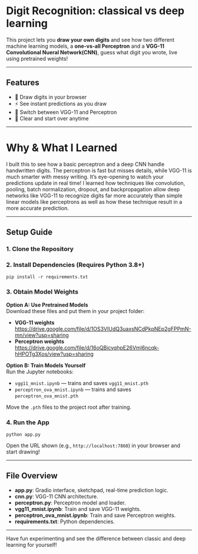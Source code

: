 # Digit Recognition: classical vs deep learning

This project lets you **draw your own digits** and see how two different machine learning models, a **one-vs-all Perceptron** and a **VGG-11 Convolutional Nueral Network(CNN)**, guess what digit you wrote, live using pretrained weights!

---

## Features

- 🎨 Draw digits in your browser
- ⚡ See instant predictions as you draw
- 🔄 Switch between VGG-11 and Perceptron
- 🧹 Clear and start over anytime

---

# Why & What I Learned 

I built this to see how a basic perceptron and a deep CNN handle handwritten digits. The perceptron is fast but misses details, while VGG-11 is much smarter with messy writing. It’s eye-opening to watch your predictions update in real time! I learned how techniques like convolution, pooling, batch normalization, dropout, and backpropagation allow deep networks like VGG-11 to recognize digits far more accurately than simple linear models like perceptrons as well as how these technique result in a more accurate prediction. 

---

## Setup Guide

### 1. Clone the Repository

### 2. Install Dependencies (Requires Python 3.8+)  

`pip install -r requirements.txt`

### 3. Obtain Model Weights

**Option A: Use Pretrained Models**  
Download these files and put them in your project folder:

- **VGG-11 weights**  
  https://drive.google.com/file/d/1OS3VIUdQ3uaxsNCdPkpNEp2gFPPmN-mn/view?usp=sharing  
- **Perceptron weights**  
  https://drive.google.com/file/d/16oQBicyqhpE26Vml6ncqk-hHPOTg3Xos/view?usp=sharing  

**Option B: Train Models Yourself**  
Run the Jupyter notebooks:
- `vgg11_mnist.ipynb` — trains and saves `vgg11_mnist.pth`
- `perceptron_ova_mnist.ipynb` — trains and saves `perceptron_ova_mnist.pth`

Move the `.pth` files to the project root after training.

### 4. Run the App

`python app.py`

Open the URL shown (e.g., `http://localhost:7860`) in your browser and start drawing!

---

## File Overview

- **app.py**: Gradio interface, sketchpad, real-time prediction logic.
- **cnn.py**: VGG-11 CNN architecture.
- **perceptron.py**: Perceptron model and loader.
- **vgg11_mnist.ipynb**: Train and save VGG-11 weights.
- **perceptron_ova_mnist.ipynb**: Train and save Perceptron weights.
- **requirements.txt**: Python dependencies.

---

Have fun experimenting and see the difference between classic and deep learning for yourself!



